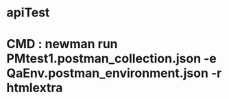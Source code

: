 # apiTest
# CMD : newman run PMtest1.postman_collection.json -e QaEnv.postman_environment.json -r htmlextra
